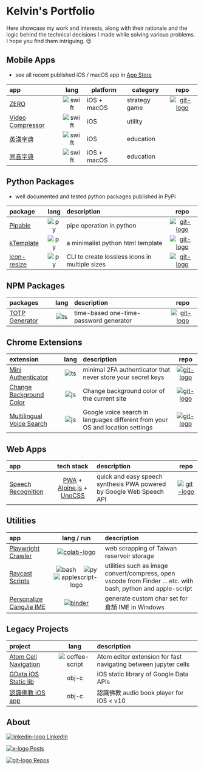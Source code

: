 # Kelvin's Portfolio

Here showcase my work and interests, along with their rationale and the logic behind the technical decisions I made while solving various problems. I hope you find them intriguing. 😉

## Mobile Apps

- see all recent published iOS / macOS app in [App Store]

| app                |   lang   | platform    | category      |           repo           |
| :----------------- | :------: | ----------- | ------------- | :----------------------: |
| [ZERO]             | ![swift] | iOS + macOS | strategy game | [![git-logo]][zero-game] |
| [Video Compressor] | ![swift] | iOS         | utility       |                          |
| [英漢字典]         | ![swift] | iOS         | education     |                          |
| [同音字典]         | ![swift] | iOS + macOS | education     |                          |

## Python Packages

- well documented and tested python packages published in PyPi

| package       | lang  | description                                    |              repo              |
| :------------ | :---: | :--------------------------------------------- | :----------------------------: |
| [Pipable]     | ![py] | pipe operation in python                       |   [![git-logo]][pipable-git]   |
| [kTemplate]   | ![py] | a minimalist python html template              |  [![git-logo]][ktemplate-git]  |
| [icon-resize] | ![py] | CLI to create lossless icons in multiple sizes | [![git-logo]][icon-resize-git] |

## NPM Packages

| packages         | lang  | description                            |           repo           |
| :--------------- | :---: | :------------------------------------- | :----------------------: |
| [TOTP Generator] | ![ts] | time-based one-time-password generator | [![git-logo]][totp-auth] |

## Chrome Extensions

| extension                   | lang  | description                                                                   |                     repo                      |
| :-------------------------- | :---: | :---------------------------------------------------------------------------- | :-------------------------------------------: |
| [Mini Authenticator]        | ![ts] | minimal 2FA authenticator that never store your secret keys                   |           [![git-logo]][mini-auth]            |
| [Change Background Color]   | ![js] | Change background color of the current site                                   | [![git-logo]][chrome-change-background-color] |
| [Multilingual Voice Search] | ![js] | Google voice search in languages different from your OS and location settings |        [![git-logo]][voice-search-crx]        |

## Web Apps

| app                  |           tech stack           | description                                                          |            repo            |
| :------------------- | :----------------------------: | :------------------------------------------------------------------- | :------------------------: |
| [Speech Recognition] | [PWA] + [Alpine.js] + [UnoCSS] | quick and easy speech synthesis PWA powered by Google Web Speech API | [![git-logo]][voice-recog] |

## Utilities

| app                       |              lang / run              | description                                                                                                   |
| :------------------------ | :----------------------------------: | :------------------------------------------------------------------------------------------------------------ |
| [Playwright Crawler]      |  [![colab-logo]][playwright-colab]   | web scrapping of Taiwan reservoir storage                                                                     |
| [Raycast Scripts]         | ![bash] 　![py]　![applescript-logo] | utilities such as image convert/compress, open vscode from Finder ... etc. with bash, python and apple-script |
| [Personalize CangJie IME] |      [![binder]][cangjie-ipynb]      | generate custom char set for 倉頡 IME in Windows                                                              |

## Legacy Projects

| project                           |       lang       | description                                                     |
| :-------------------------------- | :--------------: | :-------------------------------------------------------------- |
| [Atom Cell Navigation]            | ![coffee-script] | Atom editor extension for fast navigating between jupyter cells |
| [GData iOS Static lib]            |      obj-c       | iOS static library of Google Data APIs                          |
| [認識佛教 iOS app][buddhism-objc] |      obj-c       | 認識佛教 audio book player for iOS < v10                        |

## About

[![linkedin-logo] LinkedIn][linkedin]

[![x-logo] Posts][x-post]

[![git-logo] Repos][github]

[alpine.js]: https://alpinejs.dev
[App Store]: https://apps.apple.com/hk/developer/fbm/id371152397
[applescript-logo]: https://api.iconify.design/vscode-icons/file-type-applescript.svg?width=20
[Atom Cell Navigation]: https://github.com/hoishing/cell-navigation
[bash]: https://api.iconify.design/logos/bash-icon.svg?width=20
[binder]: https://mybinder.org/badge_logo.svg
[buddhism-objc]: https://github.com/hoishing/buddhism-objc
[cangjie-ipynb]: https://mybinder.org/v2/gh/hoishing/cangjie/HEAD?labpath=create_code.ipynb
[Change Background Color]: https://chrome.google.com/webstore/detail/change-background-color/ajlcblmihhjochfgehfcfiopkcbfnlfh
[chrome-change-background-color]: https://github.com/hoishing/chrome-change-background-color
[coffee-script]: https://api.iconify.design/cib/coffeescript.svg?color=%235999FF&width=20
[colab-logo]: https://colab.research.google.com/assets/colab-badge.svg
[GData iOS Static lib]: https://github.com/hoishing/GData-iOS-Static-Library-1.12
[git-logo]: https://api.iconify.design/bi/github.svg?color=%236FD886&width=20
[github]: https://github.com/hoishing
[icon-resize-git]: https://github.com/hoishing/icon-resize
[icon-resize]: https://pypi.org/project/icon-resize
[js]: https://api.iconify.design/logos/javascript.svg?width=20
[kTemplate-git]: https://github.com/hoishing/kTemplate
[kTemplate]: https://pypi.org/project/ktemplate/
[linkedin]: https://www.linkedin.com/in/hoishing
[linkedin-logo]: https://api.iconify.design/devicon/linkedin.svg?width=20
[Mini Authenticator]: https://chrome.google.com/webstore/detail/mini-authenticator/nmhjblhloefhbhgbfkdgdpjabaocnhha
[mini-auth]: https://github.com/hoishing/mini-authenticator
[Multilingual Voice Search]: https://chrome.google.com/webstore/detail/multilingual-voice-search/ecfkiahgkikgihfhkmpggilephnaaidm
[Personalize CangJie IME]: https://github.com/hoishing/cangjie
[pipable-git]: https://github.com/hoishing/pipable
[pipable]: https://pypi.org/project/pipable
[Playwright Crawler]: https://github.com/hoishing/playwright-crawler
[playwright-colab]: https://colab.research.google.com/github/hoishing/playwright-crawler/blob/main/tw-reservoir.ipynb
[pwa]: https://developer.mozilla.org/en-US/docs/Web/Progressive_web_apps
[py]: https://api.iconify.design/logos/python.svg?width=20
[Raycast Scripts]: https://github.com/hoishing/raycast-scripts
[Speech Recognition]: https://hoishing.github.io/speech-recog
[swift]: https://api.iconify.design/logos/swift.svg?width=20
[TOTP Generator]: https://www.npmjs.com/package/totp-auth
[totp-auth]: https://github.com/hoishing/totp-auth
[ts]: https://api.iconify.design/logos/typescript-icon.svg?width=20
[unocss]: https://github.com/unocss/unocss
[Video Compressor]: https://apps.apple.com/hk/app/video-compressor/id482465886
[voice-recog]: https://github.com/hoishing/voice-recog
[voice-search-crx]: https://github.com/hoishing/multilingual-voice-search
[x-logo]: https://api.iconify.design/ri:twitter-x-fill.svg?width=20&color=DarkGray
[x-post]: https://x.com/hoishing
[zero-game]: https://github.com/hoishing/zero-game
[ZERO]: https://apps.apple.com/hk/app/zero-tbs/id1399856976
[同音字典]: https://apps.apple.com/hk/app/%E5%90%8C%E9%9F%B3%E5%AD%97%E5%85%B8/id956045098
[英漢字典]: https://apps.apple.com/hk/app/%E8%8B%B1%E6%BC%A2%E5%AD%97%E5%85%B8-ec-dict/id371152394
